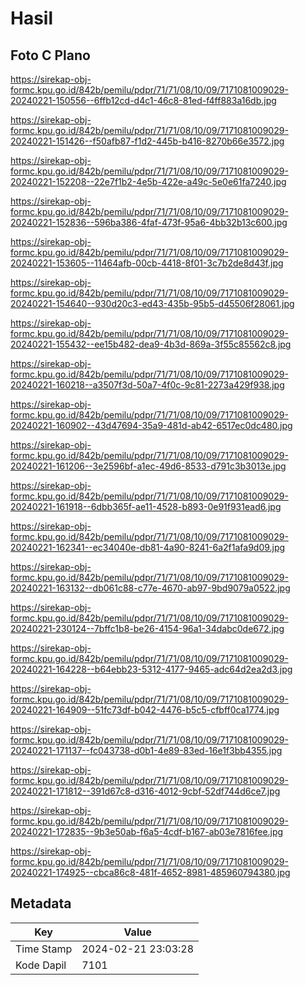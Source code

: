 # Hasil

## Foto C Plano

https://sirekap-obj-formc.kpu.go.id/842b/pemilu/pdpr/71/71/08/10/09/7171081009029-20240221-150556--6ffb12cd-d4c1-46c8-81ed-f4ff883a16db.jpg

https://sirekap-obj-formc.kpu.go.id/842b/pemilu/pdpr/71/71/08/10/09/7171081009029-20240221-151426--f50afb87-f1d2-445b-b416-8270b66e3572.jpg

https://sirekap-obj-formc.kpu.go.id/842b/pemilu/pdpr/71/71/08/10/09/7171081009029-20240221-152208--22e7f1b2-4e5b-422e-a49c-5e0e61fa7240.jpg

https://sirekap-obj-formc.kpu.go.id/842b/pemilu/pdpr/71/71/08/10/09/7171081009029-20240221-152836--596ba386-4faf-473f-95a6-4bb32b13c600.jpg

https://sirekap-obj-formc.kpu.go.id/842b/pemilu/pdpr/71/71/08/10/09/7171081009029-20240221-153605--11464afb-00cb-4418-8f01-3c7b2de8d43f.jpg

https://sirekap-obj-formc.kpu.go.id/842b/pemilu/pdpr/71/71/08/10/09/7171081009029-20240221-154640--930d20c3-ed43-435b-95b5-d45506f28061.jpg

https://sirekap-obj-formc.kpu.go.id/842b/pemilu/pdpr/71/71/08/10/09/7171081009029-20240221-155432--ee15b482-dea9-4b3d-869a-3f55c85562c8.jpg

https://sirekap-obj-formc.kpu.go.id/842b/pemilu/pdpr/71/71/08/10/09/7171081009029-20240221-160218--a3507f3d-50a7-4f0c-9c81-2273a429f938.jpg

https://sirekap-obj-formc.kpu.go.id/842b/pemilu/pdpr/71/71/08/10/09/7171081009029-20240221-160902--43d47694-35a9-481d-ab42-6517ec0dc480.jpg

https://sirekap-obj-formc.kpu.go.id/842b/pemilu/pdpr/71/71/08/10/09/7171081009029-20240221-161206--3e2596bf-a1ec-49d6-8533-d791c3b3013e.jpg

https://sirekap-obj-formc.kpu.go.id/842b/pemilu/pdpr/71/71/08/10/09/7171081009029-20240221-161918--6dbb365f-ae11-4528-b893-0e91f931ead6.jpg

https://sirekap-obj-formc.kpu.go.id/842b/pemilu/pdpr/71/71/08/10/09/7171081009029-20240221-162341--ec34040e-db81-4a90-8241-6a2f1afa9d09.jpg

https://sirekap-obj-formc.kpu.go.id/842b/pemilu/pdpr/71/71/08/10/09/7171081009029-20240221-163132--db061c88-c77e-4670-ab97-9bd9079a0522.jpg

https://sirekap-obj-formc.kpu.go.id/842b/pemilu/pdpr/71/71/08/10/09/7171081009029-20240221-230124--7bffc1b8-be26-4154-96a1-34dabc0de672.jpg

https://sirekap-obj-formc.kpu.go.id/842b/pemilu/pdpr/71/71/08/10/09/7171081009029-20240221-164228--b64ebb23-5312-4177-9465-adc64d2ea2d3.jpg

https://sirekap-obj-formc.kpu.go.id/842b/pemilu/pdpr/71/71/08/10/09/7171081009029-20240221-164909--51fc73df-b042-4476-b5c5-cfbff0ca1774.jpg

https://sirekap-obj-formc.kpu.go.id/842b/pemilu/pdpr/71/71/08/10/09/7171081009029-20240221-171137--fc043738-d0b1-4e89-83ed-16e1f3bb4355.jpg

https://sirekap-obj-formc.kpu.go.id/842b/pemilu/pdpr/71/71/08/10/09/7171081009029-20240221-171812--391d67c8-d316-4012-9cbf-52df744d6ce7.jpg

https://sirekap-obj-formc.kpu.go.id/842b/pemilu/pdpr/71/71/08/10/09/7171081009029-20240221-172835--9b3e50ab-f6a5-4cdf-b167-ab03e7816fee.jpg

https://sirekap-obj-formc.kpu.go.id/842b/pemilu/pdpr/71/71/08/10/09/7171081009029-20240221-174925--cbca86c8-481f-4652-8981-485960794380.jpg


## Metadata

| Key        | Value               |
| ---------- | ------------------- |
| Time Stamp | 2024-02-21 23:03:28 |
| Kode Dapil | 7101                |



